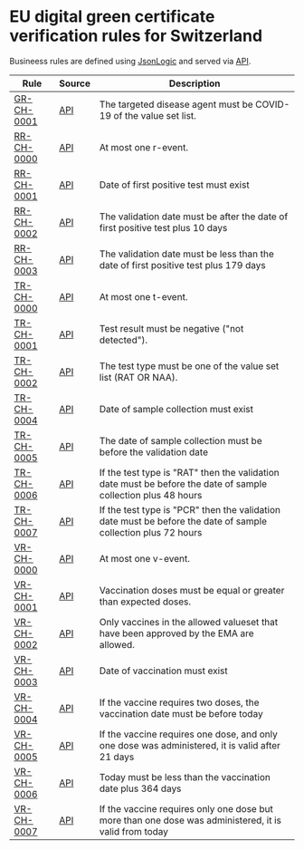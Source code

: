 # EU digital green certificate verification rules for Switzerland

Busineess rules are defined using [JsonLogic](https://jsonlogic.com) and served via [API](https://dgca-businessrule-service-test.ezdrav.si/rules/CH).

| Rule | Source | Description |
| ---- | ------ | ----------- |
| [GR-CH-0001](GR-CH-0001.json) | [API](https://dgca-businessrule-service-test.ezdrav.si/rules/CH/39b021042b4e04f58d5740c9908a975c9167fe62efddf9a5c26c2928313fdce5) | The targeted disease agent must be COVID-19 of the value set list. |
| [RR-CH-0000](RR-CH-0000.json) | [API](https://dgca-businessrule-service-test.ezdrav.si/rules/CH/e22cc13b1a3bc57a9d837bb668829e183793e0a7f7733624b34fc9b7e9d0196a) | At most one r-event. |
| [RR-CH-0001](RR-CH-0001.json) | [API](https://dgca-businessrule-service-test.ezdrav.si/rules/CH/ddc444417010c71c367f5a3c1a6f0ec15d4c1d1cf67c5e0b72a97db839497da5) | Date of first positive test must exist |
| [RR-CH-0002](RR-CH-0002.json) | [API](https://dgca-businessrule-service-test.ezdrav.si/rules/CH/8c8af2339bbae40e04b792ef15c0a1583e09ec9748c4b54fc34a61de6815b085) | The validation date must be after the date of first positive test plus 10 days |
| [RR-CH-0003](RR-CH-0003.json) | [API](https://dgca-businessrule-service-test.ezdrav.si/rules/CH/05ce8e84af20f8d03153cfd42a1e683202d7f5f369e797bcf802b3477b1b3a5c) | The validation date must be less than the date of first positive test plus 179 days |
| [TR-CH-0000](TR-CH-0000.json) | [API](https://dgca-businessrule-service-test.ezdrav.si/rules/CH/a8f6a9cb71df6e81f1cb11c58d8032e18061bfb6945117956c4e2ac899cede01) | At most one t-event. |
| [TR-CH-0001](TR-CH-0001.json) | [API](https://dgca-businessrule-service-test.ezdrav.si/rules/CH/69f3bdcad24589483843831f76c131a4d56868ddbe459682d518df9ca5923267) | Test result must be negative ("not detected"). |
| [TR-CH-0002](TR-CH-0002.json) | [API](https://dgca-businessrule-service-test.ezdrav.si/rules/CH/43e463261521029b141ed35cab09e355f5e7c77a7ac8203d990c964d206d032b) | The test type must be one of the value set list (RAT OR NAA). |
| [TR-CH-0004](TR-CH-0004.json) | [API](https://dgca-businessrule-service-test.ezdrav.si/rules/CH/b306d2f71f6c9a1e639d94267ed80f755a0dc6f68eff1a2fe9e719f892bc919d) | Date of sample collection must exist |
| [TR-CH-0005](TR-CH-0005.json) | [API](https://dgca-businessrule-service-test.ezdrav.si/rules/CH/1f0a65a5b840c9050a8bc425e03a49a23800ff8f1fbb98efd34e035e8eae6ce3) | The date of sample collection must be before the validation date |
| [TR-CH-0006](TR-CH-0006.json) | [API](https://dgca-businessrule-service-test.ezdrav.si/rules/CH/41e259ab220f2953ac7c20fdaf423bef0f9989009d1ec603ae24d1737671edc1) | If the test type is "RAT" then the validation date must be before the date of sample collection plus 48 hours |
| [TR-CH-0007](TR-CH-0007.json) | [API](https://dgca-businessrule-service-test.ezdrav.si/rules/CH/48e4c15495943b7dc1b5b88a8cb1930831f05b33cda158df3fdec94b88704729) | If the test type is "PCR" then the validation date must be before the date of sample collection plus 72 hours |
| [VR-CH-0000](VR-CH-0000.json) | [API](https://dgca-businessrule-service-test.ezdrav.si/rules/CH/ad7b2a7430a0df0c76eaa88d5fa432d48ad5710f4c0336fa096e19087785a3b5) | At most one v-event. |
| [VR-CH-0001](VR-CH-0001.json) | [API](https://dgca-businessrule-service-test.ezdrav.si/rules/CH/5cfb793f120d42d6fe26719dab892f9b74861b36a08bec986af54c076bc4b70c) | Vaccination doses must be equal or greater than expected doses. |
| [VR-CH-0002](VR-CH-0002.json) | [API](https://dgca-businessrule-service-test.ezdrav.si/rules/CH/51e07e4d02d9f6c73a03fbeffa510534316d8db04d4825308c53966b464562d9) | Only vaccines in the allowed valueset that have been approved by the EMA are allowed. |
| [VR-CH-0003](VR-CH-0003.json) | [API](https://dgca-businessrule-service-test.ezdrav.si/rules/CH/a670d711890de3be3b6a4e5ffbd07b84a180311a90b102a92e301c500cfe0c8a) | Date of vaccination must exist |
| [VR-CH-0004](VR-CH-0004.json) | [API](https://dgca-businessrule-service-test.ezdrav.si/rules/CH/5457746d708d090e79a927bc21c287d9f5868eaa85f8e499a30eea086015157e) | If the vaccine requires two doses, the vaccination date must be before today |
| [VR-CH-0005](VR-CH-0005.json) | [API](https://dgca-businessrule-service-test.ezdrav.si/rules/CH/a00504acc3b795672e0fc87e305c654674c09c760d8ca1496a8591be2abfbe2e) | If the vaccine requires one dose, and only one dose was administered, it is valid after 21 days  |
| [VR-CH-0006](VR-CH-0006.json) | [API](https://dgca-businessrule-service-test.ezdrav.si/rules/CH/f255fe7922a526f0d53de71605c9ed0985cd8749e8567cf84584304d762a728c) | Today must be less than the vaccination date plus 364 days |
| [VR-CH-0007](VR-CH-0007.json) | [API](https://dgca-businessrule-service-test.ezdrav.si/rules/CH/4d63647d1d8942f9e9022860d9e1a9763c6b0ca4ac19c5f5de45ab3bcc1defc6) | If the vaccine requires only one dose but more than one dose was administered, it is valid from today  |
